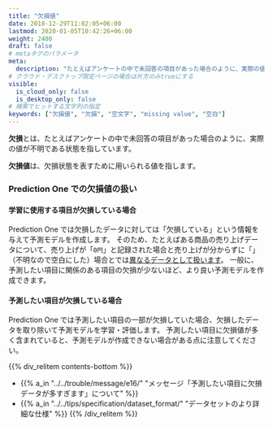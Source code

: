 ```yaml
---
title: "欠損値"
date: 2018-12-29T11:02:05+06:00
lastmod: 2020-01-05T10:42:26+06:00
weight: 2400
draft: false
# metaタグのパラメータ
meta:
  description: "たとえばアンケートの中で未回答の項目があった場合のように、実際の値が不明である状態や記録がされていない状態を欠損と呼びます。"
# クラウド・デスクトップ限定ページの場合は片方のみtrueにする
visible:
  is_cloud_only: false
  is_desktop_only: false
# 検索でヒットする文字列の指定
keywords: ["欠損値", "欠損", "空文字", "missing value", "空白"]
---
```


**欠損**とは、たとえばアンケートの中で未回答の項目があった場合のように、実際の値が不明である状態を指しています。

**欠損値**は、欠損状態を表すために用いられる値を指します。

### Prediction One での欠損値の扱い

#### 学習に使用する項目が欠損している場合

Prediction One では欠損したデータに対しては「欠損している」という情報を与えて予測モデルを作成します。
そのため、たとえばある商品の売り上げデータについて、売り上げが「`0円`」と記録された場合と売り上げが分からずに「」（不明なので空白にした）場合とでは<u>異なるデータとして扱います</u>。
一般に、予測したい項目に関係のある項目の欠損が少ないほど、より良い予測モデルを作成できます。

#### 予測したい項目が欠損している場合

Prediction One では予測したい項目の一部が欠損していた場合、欠損したデータを取り除いて予測モデルを学習・評価します。
予測したい項目に欠損値が多く含まれていると、予測モデルが作成できない場合がある点に注意してください。

{{% div_relitem contents-bottom %}}

- {{% a_in "../../trouble/message/e16/" "メッセージ「予測したい項目に欠損データが多すぎます」について" %}}
- {{% a_in "../../tips/specification/dataset_format/" "データセットのより詳細な仕様" %}}
  {{% /div_relitem %}}
